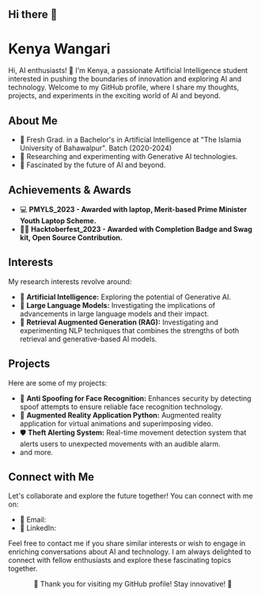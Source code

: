 ## Hi there 👋

<!-- Your Name -->
# Kenya Wangari

<!-- Introduction -->

Hi, AI enthusiasts! 👋 I'm Kenya, a passionate Artificial Intelligence student interested in pushing the boundaries of innovation and exploring AI and technology. Welcome to my GitHub profile, where I share my thoughts, projects, and experiments in the exciting world of AI and beyond.

<!-- About Me -->
## About Me

- 🧠 Fresh Grad. in a Bachelor's in Artificial Intelligence at "The Islamia University of Bahawalpur". Batch (2020-2024) 
- 🔬 Researching and experimenting with Generative AI technologies.
- 🚀 Fascinated by the future of AI and beyond.

<!-- Achievements & Awards -->
## Achievements & Awards

- 💻 **PMYLS_2023 - Awarded with laptop, Merit-based Prime Minister Youth Laptop Scheme.**
- 👨‍💻 **Hacktoberfest_2023 - Awarded with Completion Badge and Swag kit, Open Source Contribution.**

<!-- Interests -->
## Interests

My research interests revolve around:

- 🤖 **Artificial Intelligence:** Exploring the potential of Generative AI.
- 🌌 **Large Language Models:** Investigating the implications of advancements in large language models and their impact.
- 🧩 **Retrieval Augmented Generation (RAG):** Investigating and experimenting NLP techniques that combines the strengths of both retrieval and generative-based AI models.

<!-- Projects -->
## Projects

Here are some of my projects:

- 🤖 **Anti Spoofing for Face Recognition:** Enhances security by detecting spoof attempts to ensure reliable face recognition technology.
- 🥽 **Augmented Reality Application Python:** Augmented reality application for virtual animations and superimposing video.
- 🛡️ **Theft Alerting System:** Real-time movement detection system that alerts users to unexpected movements with an audible alarm.
- and more.

<!-- Connect with Me -->
## Connect with Me

Let's collaborate and explore the future together! You can connect with me on:

- 📧 Email: [](mailto:)
- 💼 LinkedIn: [](https://www.linkedin.com/in/)

Feel free to contact me if you share similar interests or wish to engage in enriching conversations about AI and technology. I am always delighted to connect with fellow enthusiasts and explore these fascinating topics together.

<!-- Footer -->

<p align="center">
  🌟 Thank you for visiting my GitHub profile! Stay innovative! 🌟
</p>

<!--
**K3NY4-011208/K3NY4-011208** is a ✨ _special_ ✨ repository because its `README.md` (this file) appears on your GitHub profile.

Here are some ideas to get you started:

- 🔭 I’m currently working on ...
- 🌱 I’m currently learning ...
- 👯 I’m looking to collaborate on ...
- 🤔 I’m looking for help with ...
- 💬 Ask me about ...
- 📫 How to reach me: ...
- 😄 Pronouns: ...
- ⚡ Fun fact: ...
-->
